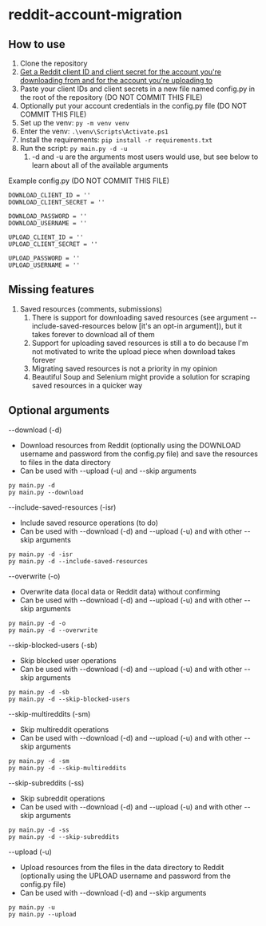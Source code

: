 # reddit-account-migration
## How to use
1. Clone the repository
1. [Get a Reddit client ID and client secret for the account you're downloading from and for the account you're uploading to](https://github.com/reddit-archive/reddit/wiki/OAuth2-Quick-Start-Example#first-steps)
1. Paste your client IDs and client secrets in a new file named config.py in the root of the repository (DO NOT COMMIT THIS FILE)
1. Optionally put your account credentials in the config.py file (DO NOT COMMIT THIS FILE)
1. Set up the venv: `py -m venv venv`
1. Enter the venv: `.\venv\Scripts\Activate.ps1`
1. Install the requirements: `pip install -r requirements.txt`
1. Run the script: `py main.py -d -u`
   1. -d and -u are the arguments most users would use, but see below to learn about all of the available arguments

Example config.py (DO NOT COMMIT THIS FILE)
```
DOWNLOAD_CLIENT_ID = ''
DOWNLOAD_CLIENT_SECRET = ''

DOWNLOAD_PASSWORD = ''
DOWNLOAD_USERNAME = ''

UPLOAD_CLIENT_ID = ''
UPLOAD_CLIENT_SECRET = ''

UPLOAD_PASSWORD = ''
UPLOAD_USERNAME = ''
```
## Missing features
1. Saved resources (comments, submissions)
   1. There is support for downloading saved resources (see argument --include-saved-resources below [it's an opt-in argument]), but it takes forever to download all of them
   1. Support for uploading saved resources is still a to do because I'm not motivated to write the upload piece when download takes forever
   1. Migrating saved resources is not a priority in my opinion
   1. Beautiful Soup and Selenium might provide a solution for scraping saved resources in a quicker way
## Optional arguments
--download (-d)
- Download resources from Reddit (optionally using the DOWNLOAD username and password from the config.py file) and save the resources to files in the data directory
- Can be used with --upload (-u) and --skip arguments
```
py main.py -d
py main.py --download
```

--include-saved-resources (-isr)
- Include saved resource operations (to do)
- Can be used with --download (-d) and --upload (-u) and with other --skip arguments
```
py main.py -d -isr
py main.py -d --include-saved-resources
```

--overwrite (-o)
- Overwrite data (local data or Reddit data) without confirming
- Can be used with --download (-d) and --upload (-u) and with other --skip arguments
```
py main.py -d -o
py main.py -d --overwrite
```

--skip-blocked-users (-sb)
- Skip blocked user operations
- Can be used with --download (-d) and --upload (-u) and with other --skip arguments
```
py main.py -d -sb
py main.py -d --skip-blocked-users
```

--skip-multireddits (-sm)
- Skip multireddit operations
- Can be used with --download (-d) and --upload (-u) and with other --skip arguments
```
py main.py -d -sm
py main.py -d --skip-multireddits
```

--skip-subreddits (-ss)
- Skip subreddit operations
- Can be used with --download (-d) and --upload (-u) and with other --skip arguments
```
py main.py -d -ss
py main.py -d --skip-subreddits
```

--upload (-u)
- Upload resources from the files in the data directory to Reddit (optionally using the UPLOAD username and password from the config.py file)
- Can be used with --download (-d) and --skip arguments
```
py main.py -u
py main.py --upload
```